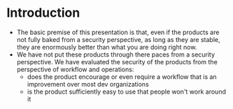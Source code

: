 # Introduction
- The basic premise of this presentation is that, even if the products are not fully baked from a security perspective, as long as they are stable, they are enormously better than what you are doing right now.
- We have not put these products through there paces from a security perspective. We have evaluated the security of the products from the perspective of workflow and operations:
  - does the product encourage or even require a workflow that is an improvement over most dev organizations
  - is the product sufficiently easy to use that people won't work around it
